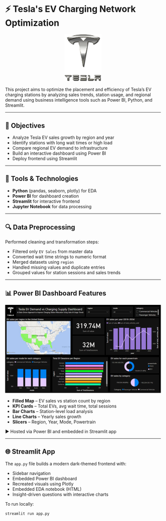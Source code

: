 # ⚡ Tesla's EV Charging Network Optimization

<p align="center">
  <img src="tesla_logo.png" alt="Tesla Logo" width="120"/>
</p>

This project aims to optimize the placement and efficiency of Tesla’s EV charging stations by analyzing sales trends, station usage, and regional demand using business intelligence tools such as Power BI, Python, and Streamlit.

---

## 🧠 Objectives

- Analyze Tesla EV sales growth by region and year  
- Identify stations with long wait times or high load  
- Compare regional EV demand to infrastructure  
- Build an interactive dashboard using Power BI  
- Deploy frontend using Streamlit

---

## 🔧 Tools & Technologies

- **Python** (pandas, seaborn, plotly) for EDA  
- **Power BI** for dashboard creation  
- **Streamlit** for interactive frontend  
- **Jupyter Notebook** for data processing

---

## 🔍 Data Preprocessing

Performed cleaning and transformation steps:

- Filtered only `EV Sales` from master data  
- Converted wait time strings to numeric format  
- Merged datasets using `region`  
- Handled missing values and duplicate entries  
- Grouped values for station sessions and sales trends

---

## 📊 Power BI Dashboard Features

<p align="center">
  <img src="dashboard.png" alt="Power BI Dashboard Screenshot" width="800"/>
</p>

- **Filled Map** – EV sales vs station count by region  
- **KPI Cards** – Total EVs, avg wait time, total sessions  
- **Bar Charts** – Station-level load analysis  
- **Line Charts** – Yearly sales growth  
- **Slicers** – Region, Year, Mode, Powertrain  

▶️ Hosted via Power BI and embedded in Streamlit app

---

## 🌐 Streamlit App

The `app.py` file builds a modern dark-themed frontend with:

- Sidebar navigation  
- Embedded Power BI dashboard  
- Recreated visuals using Plotly  
- Embedded EDA notebook (HTML)  
- Insight-driven questions with interactive charts

To run locally:

```bash
streamlit run app.py
```
